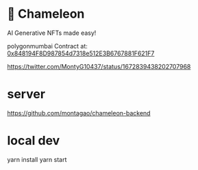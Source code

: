 # 🦎  Chameleon

AI Generative NFTs made easy!

polygonmumbai Contract at: [0x848194F8D987854d7318e512E3B6767881F621F7](https://mumbai.polygonscan.com/address/0x848194F8D987854d7318e512E3B6767881F621F7)

https://twitter.com/MontyG10437/status/1672839438202707968

# server
https://github.com/montagao/chameleon-backend


# local dev
yarn install
yarn start


